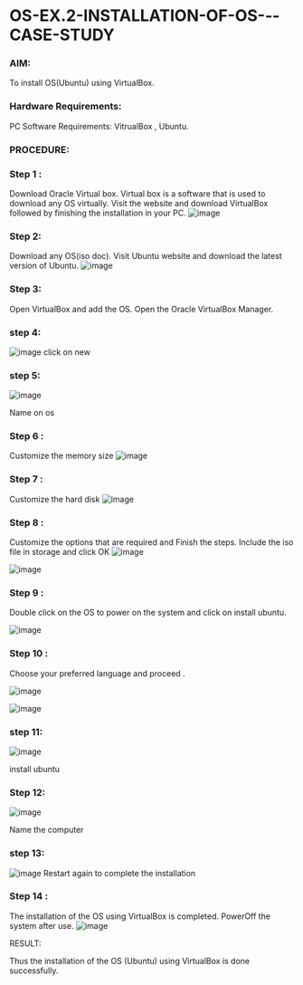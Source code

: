# OS-EX.2-INSTALLATION-OF-OS---CASE-STUDY

### AIM:
To install OS(Ubuntu) using VirtualBox.
### Hardware Requirements: 
PC Software Requirements: VitrualBox , Ubuntu.

### PROCEDURE:
### Step 1 :
Download Oracle Virtual box. Virtual box is a software that is used to download any OS virtually. Visit the website and download VirtualBox followed by finishing the installation in your PC.
![image](https://github.com/Ramsai1234/OS-EX.2-INSTALLATION-OF-OS---CASE-STUDY/assets/94269989/50df5863-52cb-4dfb-9881-0a585d8bb4e0)

### Step 2:
Download any OS(iso doc). Visit Ubuntu website and download the latest version of Ubuntu.
![image](https://github.com/Ramsai1234/OS-EX.2-INSTALLATION-OF-OS---CASE-STUDY/assets/94269989/b394001f-ec56-4c0f-897d-bac2efb704e0)

### Step 3:
Open VirtualBox and add the OS. Open the Oracle VirtualBox Manager.

### step 4:
![image](https://github.com/Ramsai1234/OS-EX.2-INSTALLATION-OF-OS---CASE-STUDY/assets/94269989/3693981c-80af-4c0b-b983-d844ac13467c)
 click on new
 
### step 5:
![image](https://github.com/Ramsai1234/OS-EX.2-INSTALLATION-OF-OS---CASE-STUDY/assets/94269989/7381dc3d-4945-4fc1-83a7-013ad7252206)

Name on os
### Step 6 :
Customize the memory size
![image](https://github.com/Ramsai1234/OS-EX.2-INSTALLATION-OF-OS---CASE-STUDY/assets/94269989/c58c59d1-c284-4652-8d0d-62cbb607ac1d)

### Step 7 :
Customize the hard disk
![image](https://github.com/Ramsai1234/OS-EX.2-INSTALLATION-OF-OS---CASE-STUDY/assets/94269989/84e2fbc3-58a1-4867-b1c8-32967b30c1a9)

### Step 8 :
Customize the options that are required and Finish the steps. Include the iso file in storage and click OK
![image](https://github.com/Ramsai1234/OS-EX.2-INSTALLATION-OF-OS---CASE-STUDY/assets/94269989/8e1dff69-96da-472b-beb3-cb8d4693270f)

![image](https://github.com/Ramsai1234/OS-EX.2-INSTALLATION-OF-OS---CASE-STUDY/assets/94269989/9ce1c350-5f9a-4ff1-a364-7f813a8335c7)

### Step 9 :
Double click on the OS to power on the system and click on install ubuntu.

![image](https://github.com/Ramsai1234/OS-EX.2-INSTALLATION-OF-OS---CASE-STUDY/assets/94269989/afbb7bbc-63df-4151-bea2-b3b2b8050981)

### Step 10 :
Choose your preferred language and proceed .

![image](https://github.com/Ramsai1234/OS-EX.2-INSTALLATION-OF-OS---CASE-STUDY/assets/94269989/8850ff74-1f39-4f5f-8c53-4ec7a09203bf)

![image](https://github.com/Ramsai1234/OS-EX.2-INSTALLATION-OF-OS---CASE-STUDY/assets/94269989/d565c0e8-7420-4a9e-8861-eb4f6982f984)

### step 11:
![image](https://github.com/Ramsai1234/OS-EX.2-INSTALLATION-OF-OS---CASE-STUDY/assets/94269989/391bdcfc-a37b-4e1c-bdfc-340d582994e4)

install ubuntu

### Step 12:
![image](https://github.com/Ramsai1234/OS-EX.2-INSTALLATION-OF-OS---CASE-STUDY/assets/94269989/d31b1534-9e66-4a14-98b5-b26b27a90a54)

Name the computer

### step 13:
![image](https://github.com/Ramsai1234/OS-EX.2-INSTALLATION-OF-OS---CASE-STUDY/assets/94269989/c6254a97-e3f2-4720-a29b-d6ef221e3e45)
Restart again to complete the installation

### Step 14 :
The installation of the OS using VirtualBox is completed. PowerOff the system after use.
![image](https://github.com/Ramsai1234/OS-EX.2-INSTALLATION-OF-OS---CASE-STUDY/assets/94269989/5c88d203-233d-44cf-b594-daa2a55f1e90)



RESULT:

Thus the installation of the OS (Ubuntu) using VirtualBox is done successfully.
